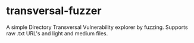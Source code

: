 # transversal-fuzzer
A simple Directory Transversal Vulnerability explorer by fuzzing. Supports raw .txt URL's and light and medium files.
